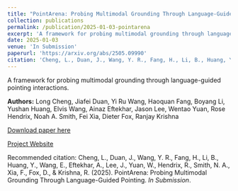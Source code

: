 ```yaml
---
title: "PointArena: Probing Multimodal Grounding Through Language-Guided Pointing"
collection: publications
permalink: /publication/2025-01-03-pointarena
excerpt: 'A framework for probing multimodal grounding through language-guided pointing interactions.'
date: 2025-01-03
venue: 'In Submission'
paperurl: 'https://arxiv.org/abs/2505.09990'
citation: 'Cheng, L., Duan, J., Wang, Y. R., Fang, H., Li, B., Huang, Y., Wang, E., Eftekhar, A., Lee, J., Yuan, W., Hendrix, R., Smith, N. A., Xia, F., Fox, D., & Krishna, R. (2025). PointArena: Probing Multimodal Grounding Through Language-Guided Pointing. <i>In Submission</i>.'
---
```

A framework for probing multimodal grounding through language-guided pointing interactions.

**Authors:** Long Cheng, Jiafei Duan, Yi Ru Wang, Haoquan Fang, Boyang Li, Yushan Huang, Elvis Wang, Ainaz Eftekhar, Jason Lee, Wentao Yuan, Rose Hendrix, Noah A. Smith, Fei Xia, Dieter Fox, Ranjay Krishna

[Download paper here](https://arxiv.org/abs/2505.09990)

[Project Website](https://pointarena.github.io)

Recommended citation: Cheng, L., Duan, J., Wang, Y. R., Fang, H., Li, B., Huang, Y., Wang, E., Eftekhar, A., Lee, J., Yuan, W., Hendrix, R., Smith, N. A., Xia, F., Fox, D., & Krishna, R. (2025). PointArena: Probing Multimodal Grounding Through Language-Guided Pointing. <i>In Submission</i>. 